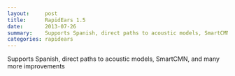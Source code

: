 ```yaml
---
layout:     post
title:      RapidEars 1.5 
date:       2013-07-26
summary:    Supports Spanish, direct paths to acoustic models, SmartCMN, and many more improvements
categories: rapidears
---
```

Supports Spanish, direct paths to acoustic models, SmartCMN, and many more improvements